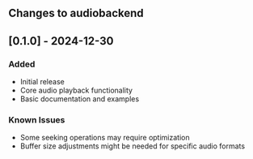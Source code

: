 ## Changes to audiobackend

## [0.1.0] - 2024-12-30

### Added
- Initial release
- Core audio playback functionality
- Basic documentation and examples

### Known Issues
- Some seeking operations may require optimization
- Buffer size adjustments might be needed for specific audio formats